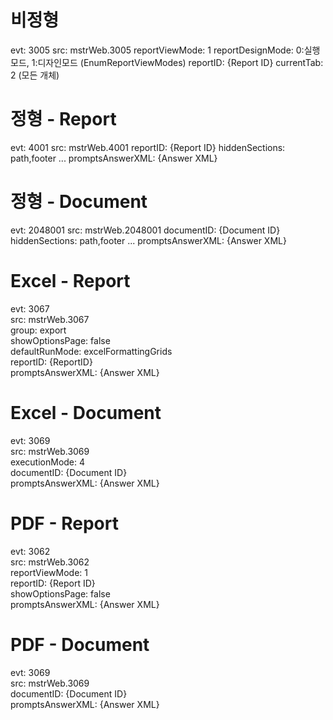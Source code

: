 # 비정형
evt: 3005
src: mstrWeb.3005
reportViewMode: 1
reportDesignMode: 0:실행모드, 1:디자인모드 (EnumReportViewModes)
reportID: {Report ID}
currentTab: 2 (모든 개체)

# 정형 - Report
evt: 4001
src: mstrWeb.4001
reportID: {Report ID}
hiddenSections: path,footer ...
promptsAnswerXML: {Answer XML}

# 정형 - Document
evt: 2048001
src: mstrWeb.2048001
documentID: {Document ID}
hiddenSections: path,footer ...
promptsAnswerXML: {Answer XML}

# Excel - Report  
evt: 3067  
src: mstrWeb.3067  
group: export  
showOptionsPage: false  
defaultRunMode: excelFormattingGrids  
reportID: {ReportID}  
promptsAnswerXML: {Answer XML}

# Excel - Document
evt: 3069  
src: mstrWeb.3069  
executionMode: 4  
documentID: {Document ID}  
promptsAnswerXML: {Answer XML}

# PDF - Report
evt: 3062  
src: mstrWeb.3062  
reportViewMode: 1  
reportID: {Report ID}  
showOptionsPage: false  
promptsAnswerXML: {Answer XML}

# PDF - Document
evt: 3069  
src: mstrWeb.3069  
documentID: {Document ID}  
promptsAnswerXML: {Answer XML}
